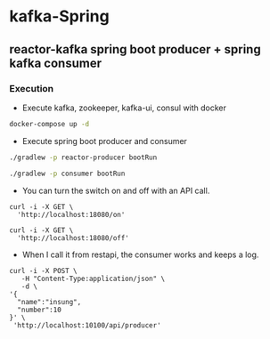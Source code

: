 # kafka-Spring

## reactor-kafka spring boot producer + spring kafka consumer

### Execution

* Execute kafka, zookeeper, kafka-ui, consul with docker

```bash
docker-compose up -d
```

* Execute spring boot producer and consumer

```bash
./gradlew -p reactor-producer bootRun
```

```bash
./gradlew -p consumer bootRun
```

* You can turn the switch on and off with an API call.

```
curl -i -X GET \
  'http://localhost:18080/on'

```

```
curl -i -X GET \
  'http://localhost:18080/off'

```

* When I call it from restapi, the consumer works and keeps a log.
```
curl -i -X POST \
   -H "Content-Type:application/json" \
   -d \
'{
  "name":"insung",
  "number":10
}' \
 'http://localhost:10100/api/producer'

```